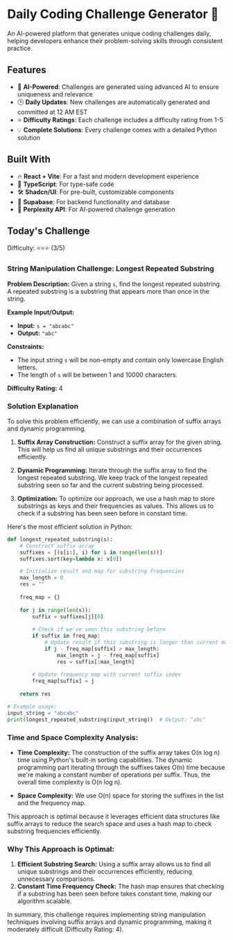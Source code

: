 # Daily Coding Challenge Generator 🚀

An AI-powered platform that generates unique coding challenges daily, helping developers enhance their problem-solving skills through consistent practice.

## Features

- 🤖 **AI-Powered**: Challenges are generated using advanced AI to ensure uniqueness and relevance
- 🕒 **Daily Updates**: New challenges are automatically generated and committed at 12 AM EST
- ⭐ **Difficulty Ratings**: Each challenge includes a difficulty rating from 1-5
- 💡 **Complete Solutions**: Every challenge comes with a detailed Python solution

## Built With

- 🔥 **React + Vite**: For a fast and modern development experience
- 🔷 **TypeScript**: For type-safe code
- 🛠️ **Shadcn/UI**: For pre-built, customizable components
- 🔌 **Supabase**: For backend functionality and database
- 🤖 **Perplexity API**: For AI-powered challenge generation

## Today's Challenge

Difficulty: ⭐⭐⭐ (3/5)

### String Manipulation Challenge: Longest Repeated Substring

**Problem Description:**
Given a string `s`, find the longest repeated substring. A repeated substring is a substring that appears more than once in the string.

**Example Input/Output:**
- **Input:** `s = "abcabc"`
- **Output:** `"abc"`

**Constraints:**
- The input string `s` will be non-empty and contain only lowercase English letters.
- The length of `s` will be between 1 and 10000 characters.

**Difficulty Rating:** 4

### Solution Explanation

To solve this problem efficiently, we can use a combination of suffix arrays and dynamic programming.

1. **Suffix Array Construction:**
   Construct a suffix array for the given string. This will help us find all unique substrings and their occurrences efficiently.

2. **Dynamic Programming:**
   Iterate through the suffix array to find the longest repeated substring. We keep track of the longest repeated substring seen so far and the current substring being processed.

3. **Optimization:**
   To optimize our approach, we use a hash map to store substrings as keys and their frequencies as values. This allows us to check if a substring has been seen before in constant time.

Here's the most efficient solution in Python:

```python
def longest_repeated_substring(s):
    # Construct suffix array
    suffixes = [(s[i:], i) for i in range(len(s))]
    suffixes.sort(key=lambda x: x[0])

    # Initialize result and map for substring frequencies
    max_length = 0
    res = ""
    
    freq_map = {}
    
    for j in range(len(s)):
        suffix = suffixes[j][0]
        
        # Check if we've seen this substring before
        if suffix in freq_map:
            # Update result if this substring is longer than current max_length
            if j - freq_map[suffix] > max_length:
                max_length = j - freq_map[suffix]
                res = suffix[:max_length]
        
        # Update frequency map with current suffix index
        freq_map[suffix] = j
    
    return res

# Example usage:
input_string = "abcabc"
print(longest_repeated_substring(input_string))  # Output: "abc"
```

### Time and Space Complexity Analysis:

- **Time Complexity:** The construction of the suffix array takes O(n log n) time using Python's built-in sorting capabilities. The dynamic programming part iterating through the suffixes takes O(n) time because we're making a constant number of operations per suffix. Thus, the overall time complexity is O(n log n).
  
- **Space Complexity:** We use O(n) space for storing the suffixes in the list and the frequency map.

This approach is optimal because it leverages efficient data structures like suffix arrays to reduce the search space and uses a hash map to check substring frequencies efficiently.

### Why This Approach is Optimal:

1. **Efficient Substring Search:** Using a suffix array allows us to find all unique substrings and their occurrences efficiently, reducing unnecessary comparisons.
2. **Constant Time Frequency Check:** The hash map ensures that checking if a substring has been seen before takes constant time, making our algorithm scalable.

In summary, this challenge requires implementing string manipulation techniques involving suffix arrays and dynamic programming, making it moderately difficult (Difficulty Rating: 4).